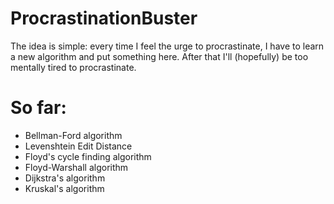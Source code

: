 # ProcrastinationBuster
The idea is simple: every time I feel the urge to procrastinate, I have to learn a new algorithm and put something here. After that I'll (hopefully) be too mentally tired to procrastinate.

# So far:
* Bellman-Ford algorithm
* Levenshtein Edit Distance
* Floyd's cycle finding algorithm
* Floyd-Warshall algorithm
* Dijkstra's algorithm
* Kruskal's algorithm
